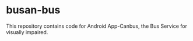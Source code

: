 # busan-bus

This repository contains code for Android App-Canbus, the Bus Service for visually impaired.
